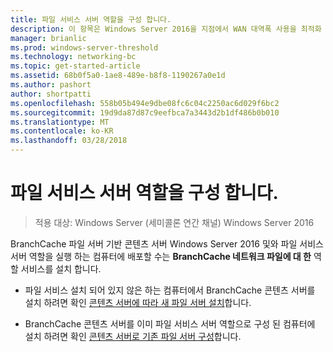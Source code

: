 ```yaml
---
title: 파일 서비스 서버 역할을 구성 합니다.
description: 이 항목은 Windows Server 2016을 지점에서 WAN 대역폭 사용을 최적화 하 분산 / 호스팅된 캐시 모드로 BranchCache 배포 하는 방법을 보여 주는 BranchCache 배포 가이드
manager: brianlic
ms.prod: windows-server-threshold
ms.technology: networking-bc
ms.topic: get-started-article
ms.assetid: 68b0f5a0-1ae8-489e-b8f8-1190267a0e1d
ms.author: pashort
author: shortpatti
ms.openlocfilehash: 558b05b494e9dbe08fc6c04c2250ac6d029f6bc2
ms.sourcegitcommit: 19d9da87d87c9eefbca7a3443d2b1df486b0b010
ms.translationtype: MT
ms.contentlocale: ko-KR
ms.lasthandoff: 03/28/2018
---
```

# <a name="configure-the-file-services-server-role"></a>파일 서비스 서버 역할을 구성 합니다.

>적용 대상: Windows Server (세미콜론 연간 채널) Windows Server 2016

BranchCache 파일 서버 기반 콘텐츠 서버 Windows Server 2016 및와 파일 서비스 서버 역할을 실행 하는 컴퓨터에 배포할 수는 **BranchCache 네트워크 파일에 대 한** 역할 서비스를 설치 합니다.  
  
-   파일 서비스 설치 되어 있지 않은 하는 컴퓨터에서 BranchCache 콘텐츠 서버를 설치 하려면 확인 [콘텐츠 서버에 따라 새 파일 서버 설치](../../branchcache/deploy/Install-a-New-File-Server-as-a-Content-Server.md)합니다.  
  
-   BranchCache 콘텐츠 서버를 이미 파일 서비스 서버 역할으로 구성 된 컴퓨터에 설치 하려면 확인 [콘텐츠 서버로 기존 파일 서버 구성](../../branchcache/deploy/Configure-an-Existing-File-Server-as-a-Content-Server.md)합니다.  
  


